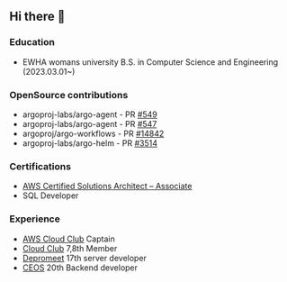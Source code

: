 ## Hi there 👋


### Education 
- EWHA womans university B.S. in Computer Science and Engineering (2023.03.01~) 


### OpenSource contributions
- argoproj-labs/argo-agent - PR [#549](https://github.com/argoproj-labs/argocd-agent/pull/549)
- argoproj-labs/argo-agent - PR [#547](https://github.com/argoproj-labs/argocd-agent/pull/574)
- argoproj/argo-workflows - PR [#14842](https://github.com/argoproj/argo-workflows/pull/14842)
- argoproj-labs/argo-helm - PR [#3514](https://github.com/argoproj/argo-helm/pull/3514)

### Certifications
- [AWS Certified Solutions Architect – Associate](https://www.credly.com/badges/2ebd45ed-654f-498f-9435-aade9be9ee3d/public_url)
- SQL Developer 

### Experience 
- [AWS Cloud Club](https://builder.aws.com/connect/community/cloud-clubs#directory) Captain
- [Cloud Club](https://github.com/cloud-club) 7,8th Member
- [Depromeet](https://github.com/depromeet) 17th server developer
- [CEOS](https://ceos-sinchon.com/) 20th Backend developer
<!--
**juanxiu/juanxiu** is a ✨ _special_ ✨ repository because its `README.md` (this file) appears on your GitHub profile.

Here are some ideas to get you started:

- 🔭 I’m currently working on ...
- 🌱 I’m currently learning ...
- 👯 I’m looking to collaborate on ...
- 🤔 I’m looking for help with ...
- 💬 Ask me about ...
- 📫 How to reach me: ...
- 😄 Pronouns: ...
- ⚡ Fun fact: ...
-->
